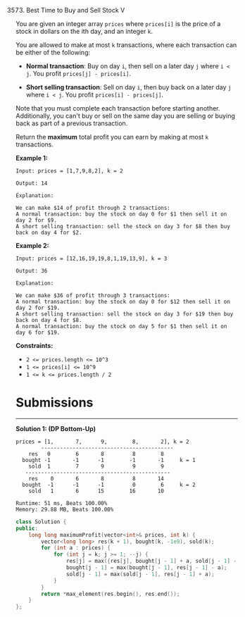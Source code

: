 3573. Best Time to Buy and Sell Stock V

You are given an integer array `prices` where `prices[i]` is the price of a stock in dollars on the ith day, and an integer `k`.

You are allowed to make at most `k` transactions, where each transaction can be either of the following:

* **Normal transaction**: Buy on day `i`, then sell on a later day `j` where `i < j`. You profit `prices[j] - prices[i]`.

* **Short selling transaction**: Sell on day `i`, then buy back on a later day `j` where `i < j`. You profit `prices[i] - prices[j]`.

Note that you must complete each transaction before starting another. Additionally, you can't buy or sell on the same day you are selling or buying back as part of a previous transaction.

Return the **maximum** total profit you can earn by making at most `k` transactions.

 

**Example 1:**
```
Input: prices = [1,7,9,8,2], k = 2

Output: 14

Explanation:

We can make $14 of profit through 2 transactions:
A normal transaction: buy the stock on day 0 for $1 then sell it on day 2 for $9.
A short selling transaction: sell the stock on day 3 for $8 then buy back on day 4 for $2.
```

**Example 2:**
```
Input: prices = [12,16,19,19,8,1,19,13,9], k = 3

Output: 36

Explanation:

We can make $36 of profit through 3 transactions:
A normal transaction: buy the stock on day 0 for $12 then sell it on day 2 for $19.
A short selling transaction: sell the stock on day 3 for $19 then buy back on day 4 for $8.
A normal transaction: buy the stock on day 5 for $1 then sell it on day 6 for $19.
```

**Constraints:**

* `2 <= prices.length <= 10^3`
* `1 <= prices[i] <= 10^9`
* `1 <= k <= prices.length / 2`

# Submissions
---
**Solution 1: (DP Bottom-Up)**

    prices = [1,       7,      9,        8,       2], k = 2
            ------------------------------------------
        res   0        6       8         8        8
      bought -1       -1      -1        -1       -1     k = 1
        sold  1        7       9         9        9
       ----------------------------------------------
        res    0       6       8         8       14
      bought  -1      -1      -1         0        6     k = 2
        sold   1       6      15        16       10

```
Runtime: 51 ms, Beats 100.00%
Memory: 29.88 MB, Beats 100.00%
```
```c++
class Solution {
public:
    long long maximumProfit(vector<int>& prices, int k) {
        vector<long long> res(k + 1), bought(k, -1e9), sold(k);
        for (int a : prices) {
            for (int j = k; j >= 1; --j) {
                res[j] = max({res[j], bought[j - 1] + a, sold[j - 1] - a});
                bought[j - 1] = max(bought[j - 1], res[j - 1] - a);
                sold[j - 1] = max(sold[j - 1], res[j - 1] + a);
            }
        }
        return *max_element(res.begin(), res.end());
    }
};
```
